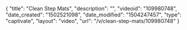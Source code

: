 {
    "title": "Clean Step Mats",
    "description": "",
    "videoid": "109980748",
    "date_created": "1502521098",
    "date_modified": "1504247457",
    "type": "captivate",
    "layout": "video",
    "url": "\/v\/clean-step-mats\/109980748"
}